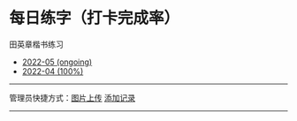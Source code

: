 # 每日练字（打卡完成率）

田英章楷书练习
- [2022-05 (ongoing)](/page/lianzi/2022_05)
- [2022-04 (100%)](/page/lianzi/2022_04)

---

管理员快捷方式：[图片上传](https://github.com/icecrystals/icecrystals.github.io/tree/master/assets) [添加记录](https://github.com/icecrystals/icecrystals.github.io/tree/master/page/lianzi)

---
